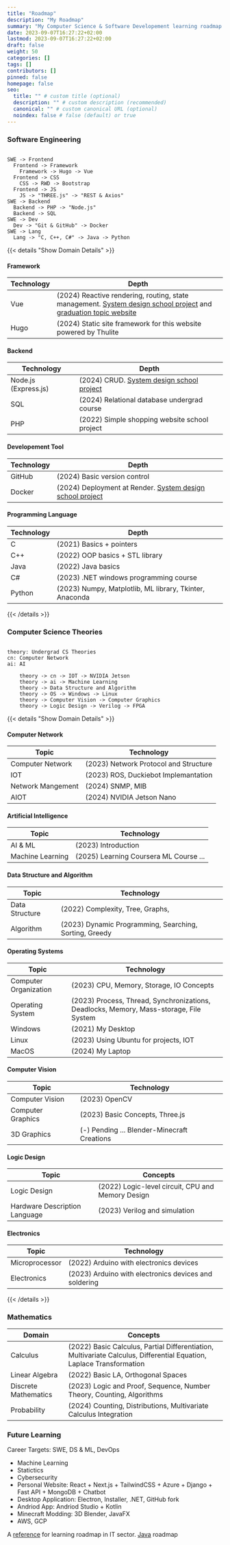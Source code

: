 ```yaml
---
title: "Roadmap"
description: "My Roadmap"
summary: "My Computer Science & Software Developement learning roadmap."
date: 2023-09-07T16:27:22+02:00
lastmod: 2023-09-07T16:27:22+02:00
draft: false
weight: 50
categories: []
tags: []
contributors: []
pinned: false
homepage: false
seo:
  title: "" # custom title (optional)
  description: "" # custom description (recommended)
  canonical: "" # custom canonical URL (optional)
  noindex: false # false (default) or true
---
```


### Software Engineering

```kroki {type=d2}

SWE -> Frontend
  Frontend -> Framework
    Framework -> Hugo -> Vue
  Frontend -> CSS
    CSS -> RWD -> Bootstrap
  Frontend -> JS
    JS -> "THREE.js" -> "REST & Axios"
SWE -> Backend
  Backend -> PHP -> "Node.js"
  Backend -> SQL
SWE -> Dev
  Dev -> "Git & GitHub" -> Docker
SWE -> Lang
  Lang -> "C, C++, C#" -> Java -> Python

```

{{< details "Show Domain Details" >}}

#### Framework

| Technology | Depth |
| - | - |
| Vue | (2024) Reactive rendering, routing, state management. [System design school project](https://github.com/NutNut17/system-design-project.git) and [graduation topic website](https://web.topic114.bntw.dev/main/home) |
| Hugo | (2024) Static site framework for this website powered by Thulite |

#### Backend

| Technology | Depth |
| - | - |
| Node.js (Express.js) | (2024) CRUD. [System design school project](https://github.com/NutNut17/system-design-project.git) |
| SQL | (2024) Relational database undergrad course |
| PHP | (2022) Simple shopping website school project |

#### Developement Tool

| Technology | Depth |
| - | - |
| GitHub | (2024) Basic version control |
| Docker | (2024) Deployment at Render. [System design school project](https://github.com/NutNut17/system-design-project.git) |

#### Programming Language

| Technology | Depth |
| - | - |
| C | (2021) Basics + pointers |
| C++ | (2022) OOP basics + STL library |
| Java | (2022) Java basics |
| C# | (2023) .NET windows programming course |
| Python | (2023) Numpy, Matplotlib, ML library, Tkinter, Anaconda |

{{< /details >}}

### Computer Science Theories

```kroki {type=d2}

theory: Undergrad CS Theories
cn: Computer Network
ai: AI

    theory -> cn -> IOT -> NVIDIA Jetson
    theory -> ai -> Machine Learning
    theory -> Data Structure and Algorithm
    theory -> OS -> Windows -> Linux
    theory -> Computer Vision -> Computer Graphics
    theory -> Logic Design -> Verilog -> FPGA
```

{{< details "Show Domain Details" >}}

#### Computer Network

| Topic | Technology |
| - | - |
| Computer Network | (2023) Network Protocol and Structure |
| IOT | (2023) ROS, Duckiebot Implemantation |
| Network Mangement | (2024) SNMP, MIB |
| AIOT | (2024) NVIDIA Jetson Nano  |

#### Artificial Intelligence

| Topic | Technology |
| - | - |
| AI & ML | (2023) Introduction |
| Machine Learning | (2025) Learning Coursera ML Course ... |

#### Data Structure and Algorithm

| Topic | Technology |
| - | - |
| Data Structure | (2022) Complexity, Tree, Graphs,  |
| Algorithm | (2023) Dynamic Programming, Searching, Sorting, Greedy |

#### Operating Systems

| Topic | Technology |
| - | - |
| Computer Organization | (2023) CPU, Memory, Storage, IO Concepts |
| Operating System | (2023) Process, Thread, Synchronizations, Deadlocks, Memory, Mass-storage, File System |
| Windows | (2021) My Desktop |
| Linux | (2023) Using Ubuntu for projects, IOT |
| MacOS | (2024) My Laptop |

#### Computer Vision

| Topic | Technology |
| - | - |
| Computer Vision | (2023) OpenCV |
| Computer Graphics | (2023) Basic Concepts, Three.js |
| 3D Graphics | (-) Pending ... Blender-Minecraft Creations |

#### Logic Design

| Topic | Concepts |
| - | - |
| Logic Design | (2022) Logic-level circuit, CPU and Memory Design |
| Hardware Description Language | (2023) Verilog and simulation |

#### Electronics

| Topic | Technology |
| - | - |
| Microprocessor | (2022) Arduino with electronics devices |
| Electronics | (2023) Arduino with electronics devices and soldering |

{{< /details >}}

### Mathematics

| Domain | Concepts |
| - | - |
| Calculus | (2022) Basic Calculus, Partial Differentiation, Multivariate Calculus, Differential Equation, Laplace Transformation |
| Linear Algebra | (2022) Basic LA, Orthogonal Spaces |
| Discrete Mathematics | (2023) Logic and Proof, Sequence, Number Theory, Counting, Algorithms |
| Probability | (2024) Counting, Distributions, Multivariate Calculus Integration |

### Future Learning

Career Targets: SWE, DS & ML, DevOps

- Machine Learning
- Statictics
- Cybersecurity
- Personal Website: React + Next.js + TailwindCSS + Azure + Django + Fast API + MongoDB + Chatbot
- Desktop Application: Electron, Installer, .NET, GitHub fork
- Andriod App: Andriod Studio + Kotlin
- Minecraft Modding: 3D Blender, JavaFX
- AWS, GCP
  
A [reference](https://roadmap.sh/) for learning roadmap in IT sector. [Java](https://medium.com/javarevisited/the-java-programmer-roadmap-f9db163ef2c2) roadmap
